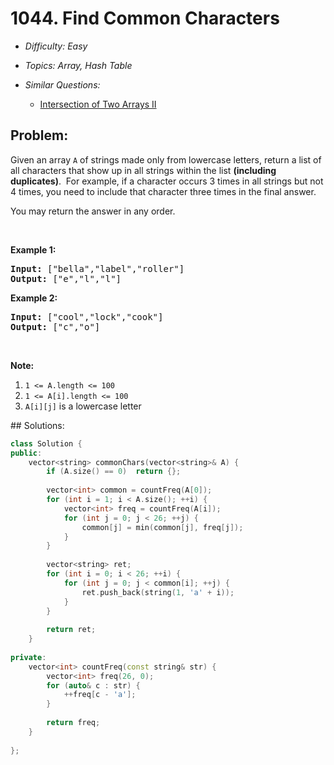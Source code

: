 # 1044. Find Common Characters

* *Difficulty: Easy*

* *Topics: Array, Hash Table*

* *Similar Questions:*

  * [Intersection of Two Arrays II](intersection-of-two-arrays-ii.md)

## Problem:

<p>Given an array&nbsp;<code>A</code> of strings made only from lowercase letters, return a list of all characters that show up in all strings within the list <strong>(including duplicates)</strong>.&nbsp;&nbsp;For example, if a character occurs 3 times&nbsp;in all strings but not 4 times, you need to include that character three times&nbsp;in the final answer.</p>

<p>You may return the answer in any order.</p>

<p>&nbsp;</p>

<div>
<p><strong>Example 1:</strong></p>

<pre>
<strong>Input: </strong><span id="example-input-1-1">[&quot;bella&quot;,&quot;label&quot;,&quot;roller&quot;]</span>
<strong>Output: </strong><span id="example-output-1">[&quot;e&quot;,&quot;l&quot;,&quot;l&quot;]</span>
</pre>

<div>
<p><strong>Example 2:</strong></p>

<pre>
<strong>Input: </strong><span id="example-input-2-1">[&quot;cool&quot;,&quot;lock&quot;,&quot;cook&quot;]</span>
<strong>Output: </strong><span id="example-output-2">[&quot;c&quot;,&quot;o&quot;]</span>
</pre>

<p>&nbsp;</p>

<p><strong><span>Note:</span></strong></p>

<ol>
	<li><code>1 &lt;= A.length &lt;= 100</code></li>
	<li><code>1 &lt;= A[i].length &lt;= 100</code></li>
	<li><code>A[i][j]</code> is a lowercase letter</li>
</ol>
</div>
</div>
## Solutions:

```c++
class Solution {
public:
    vector<string> commonChars(vector<string>& A) {
        if (A.size() == 0)  return {};
        
        vector<int> common = countFreq(A[0]);
        for (int i = 1; i < A.size(); ++i) {
            vector<int> freq = countFreq(A[i]);
            for (int j = 0; j < 26; ++j) {
                common[j] = min(common[j], freq[j]);
            }
        }
        
        vector<string> ret;
        for (int i = 0; i < 26; ++i) {
            for (int j = 0; j < common[i]; ++j) {
                ret.push_back(string(1, 'a' + i));
            }
        }
        
        return ret;  
    }
    
private:
    vector<int> countFreq(const string& str) {
        vector<int> freq(26, 0);
        for (auto& c : str) {
            ++freq[c - 'a'];
        }
        
        return freq;
    }
    
};
```

